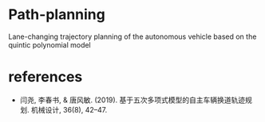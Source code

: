 # Path-planning
Lane-changing trajectory planning of the autonomous vehicle based on the quintic polynomial model  
# references
- 闫尧, 李春书, & 唐风敏. (2019). 基于五次多项式模型的自主车辆换道轨迹规划. 机械设计, 36(8), 42–47.  

